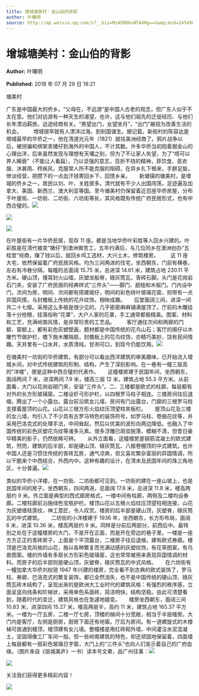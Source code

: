 ```yaml
---
title: 增城塘美村：金山伯的背影
author: 叶曙明
source: http://mp.weixin.qq.com/s?__biz=MzA5MDkxNTA4Ng==&amp;mid=2454907264&amp;idx=1&amp;sn=62101569fc787ea50b446d59854e6aec&amp;chksm=87a221e1b0d5a8f7a1dccc6deb515fa5b2fcd47b55c0953c557d6e9f2c647d51005c60b30b99#rd
---
```


# 增城塘美村：金山伯的背影

**Author:** 叶曙明

**Published:** 2018 年 07 月 29 日 18:21

塘美村

广东是中国最大的侨乡。“父母在，不远游”是中国人古老的观念，但广东人似乎不太在意。他们对远游有一种天生的渴望。也许，这与他们祖先的迁徙经历、与他们长年漂泊羁旅，远途经商有关。“男望出门，女望坐月”，“出门”被视为改善生活的机会。        增城很早就有人漂洋过海，到别国谋生。据记载，新街村的陈容达是增城最早的华侨之一，他在清道光元年（1821）就往美洲经商了。鸦片战争以后，被拐骗和绑架卖猪仔到海外的中国人，不计其数。许多华侨当初抱着掘金山的心理出洋，后来虽然发现与理想有天壤之别，但为了不让家人失望，为了“唔可以畀人睇衰”（不能让人看扁），乃以坚强的意志，百折不挠的精神，菲饮食、恶衣服、沐甚雨、栉疾风，克服常人所不能克服的阻碍，在异乡扎下根来，手胼足胝，惨淡经营，把攒下的一点血汗钱寄回乡下，回馈乡亲。      新塘镇的塘美村，是增城的侨乡之一，居民以刘、叶、关姓居多。清代就有不少人出国闯荡，足迹遍及加拿大、美国、新西兰、澳大利亚等国。至今塘美村仍保留着近百座华侨房屋，分布于叶屋街、一坊街、二坊街、六坊街等处，其风格既有传统广府民居形式，也有中西合璧的。![](https://mmbiz.qpic.cn/mmbiz_jpg/PJWG74pLsMZytCFYIUsrbl5SrJDSoZozaiahupejHnzw4rXsy5WEicIlZq47ibcNYmJNm5Dx5EqbPMIGMrkZEn40Q/640?wx_fmt=jpeg)

![](https://mmbiz.qpic.cn/mmbiz_jpg/PJWG74pLsMZytCFYIUsrbl5SrJDSoZoz0zX4K1MpSK45w9OPYEicfgcEvGPwt9HZZnY5RztWR3hns7DbUgOHUPA/640?wx_fmt=jpeg)

![](https://mmbiz.qpic.cn/mmbiz_jpg/PJWG74pLsMZytCFYIUsrbl5SrJDSoZozbvljy9ToTicIzQgOAa06YZG56re9XOa8L7f0ibO1E5B5ibgib75rvUSq8Q/640?wx_fmt=jpeg)

在叶屋街有一片华侨民居，现存 11 座。都是当地华侨叶彩胜等人回乡兴建的。叶彩胜是在清代被卖“猪仔”到澳洲做苦工，五年约满后，与几位同乡在澳洲创办“五桂堂”经商，赚了钱以后，就回乡鸠工选材，大兴土木，修筑楼房。        这 11 座大宅，依然保留着广府民居风格。均为三间两进的住宅，坐西朝东，门前有横巷，左右有冷巷分隔，每幢的总面阔 15.75 米，总进深 14.61 米，建筑占地 230.11 平方米。硬山顶，镬耳封火山墙，灰塑龙船脊，碌灰筒瓦，青砖石脚。头门是花岗岩石门夹，安装了广府民居的经典样式“三件头”——脚门、趟栊和木板门。门内设中门，次间为房，明间、次间都有搭建阁仔，明间的彩色转叶玻璃花窗，则带有一点异国风情，与封檐板上传统的花卉纹饰，相映成趣。      后堂面阔三间，进深一间共二十七檩。采用这么多檩是很少见的，几乎密密麻麻铺满屋顶了。厅前的木雕挂落十分抢眼，挂落俗称“花罩”，大户人家的花罩，手工通常都极精美。图案、材料和工艺，充满岭南风情，是非常珍贵的工艺品。        客厅通往次间和两廊的门额、窗额上，都有彩色灰塑壁画，题材都是中国传统的花鸟山石；客厅的阁仔以木雕竹节做护栏，檐下施木雕隔扇，封檐板上的花鸟纹饰，亦精巧美妙，饶有民间情趣。天井里有一口水井，水质清纯，甘冽可口，到现今仍能饮用。![](https://mmbiz.qpic.cn/mmbiz_jpg/PJWG74pLsMZytCFYIUsrbl5SrJDSoZozaKtRURl4ibp4A91Pq92WG0HzaltiaDXovFUXxTdkIlNGdH6DSNicmCEmg/640?wx_fmt=jpeg)

在塘美村一坊街的华侨建筑，有部分可以看出西洋建筑的审美趣味，已开始流入增城乡间，对中式传统建筑的形制、结构，产生了深刻影响。在一巷有一幢三层高的“洋楼”，便是这种中西合璧的代表作。      这幢楼房建于民国年间，坐西朝东，面阔两间 7 米，进深两间 7.9 米，楼高三层 12 米，建筑占地 55.3 平方米。从前面看，大门以花岗岩砌门夹，安装“三件头”。二、三楼都是欧式的柱廊，每层都有对外的长方形玻璃窗。二楼设虾弓形护栏，以四根罗马柱子相连。三楼房间往后退缩，腾出了一个小露台。露台前沿筑女儿墙，房间有门出露台，门廊的三根罗马柱支撑着屋顶的山花。山花以三根方形火焰纹压顶望柱夹板栏。      屋顶山花及三楼的女儿墙，均引入了不少具有古罗马特色的装饰符号，如罗马柱、卷曲花纹等，并采用巴洛克式的处理手法，中间耸起，然后以优美的波形向两边降低。也融入了中国传统的彩色灰塑花鸟纹等诸多元素。很多浮雕已斑驳脱落，模糊不清，但昔日豪华精美的影子，仍然依稀可辨。      从外立面看，这幢楼房是钢筋混凝土的欧式建筑，然而，建筑的后半部，却是硬山顶、碌灰筒瓦、八檩卷棚顶的中式建筑。也许中国人还是习惯住传统的青砖瓦房，通气凉爽，但又喜欢繁杂富丽的异国情调，所以干脆来个中西结合，外西内中。这种有趣的设计，在清末及民国年间的珠三角地区，十分普遍。![](https://mmbiz.qpic.cn/mmbiz_jpg/PJWG74pLsMZytCFYIUsrbl5SrJDSoZozSrdErTc7ZbQn2P5Hg19lERnNnZUAlUtZTxB4ECvkkU5OqKkZqCqDKg/640?wx_fmt=jpeg)

类似的华侨小洋楼，在一坊街、二坊街都可见到。一坊街的建在一座山坡上，也是民国年间的房子。坐西朝东，四间两进，总面阔 17.8 米，总进深 11.8 米，楼高两层约 9 米。外立面是典型的西式廊房格式，一楼中间有柱廊，两侧及二楼均设券廊。二楼柱廊前沿施绿色宝瓶护栏。楼顶山花以五根火焰纹压顶望柱相连接，山花为灰塑缠枝莲纹，神工意匠，令人叹赏。楼房的后半部是硬山顶，灰塑脊，碌灰筒瓦的中式建筑。      二坊街的小洋楼建于 1936 年，坐西朝东，长方形布局，面阔 6 米，进深 10.36 米，楼高两层约 9 米。同样是分前后两部分，前西后中。最特别之处在于这幢楼房的大门，不是开在正面，而是开在旁边的巷子里。一楼是一座方方正正的青砖房子，上面是个平顶露台，二楼房子往后退缩，建有欧式券廊。楼顶是巴洛克风格的山花，施以各种繁复而充满动感的灰塑纹饰，有花草图案，有鸟兽图案。楼的外墙有多扇长方形彩色玻璃窗，这也常常被用来表现异国情调的材料。而房子的后半部则是硬山顶，灰塑脊，碌灰筒瓦的中式风格。      在六坊街有一幢加拿大华侨刘权锐 1947 年兴建的楼房，完全看不到古典的欧式装饰了，罗马柱、券廊、巴洛克式的繁复装饰，都已全然消失，也不是中国传统的硬山顶、碌灰筒瓦砖木结构了，呈现出来的是欧洲大工业时代的建筑风格：有强烈的秩序感，立面呈竖向线条和阶梯状，采用单色系面砖，简洁明快，结构坚稳。由此可清楚看到，随着时代的变迁，建筑风格也在急遽地嬗变。      楼房坐西朝东，面阔三间 10.83 米，进深四间 15.27 米，楼高两层半，高约 11 米，建筑占地 165.37 平方米。一楼为一厅五房，二楼一厅七房，顶楼的梯间十分宽敞，相当于半层楼房。大门内是客厅，左侧是厨房，厨房下面还有地窖。厅后为房间。有一道螺旋式的木楼梯可直通到楼顶，楼顶建有女儿墙。整幢楼是用红砖砌外墙，中间灌注水泥混凝土，坚固得像工厂车间一般。但一些岭南建筑的特色，却还顽固地保留着，四面墙上每层都有一扇彩色玻璃日字窗，大门上的“三件头”也向人们宣示着自己的广府血缘。（图片来自《层城美庐》一书）读本号文章，品广州往事：![](https://mmbiz.qpic.cn/mmbiz_jpg/PJWG74pLsMZytCFYIUsrbl5SrJDSoZozA0WQ5M9fcjnbT8oFnWx5wIcjbeFv9918f8SDKIia2pz1ias0jfKESnUg/640?wx_fmt=jpeg)

![](https://mmbiz.qpic.cn/mmbiz_png/Ljib4So7yuWj1yRqcnbJdU8ZH6v9cohaHIia1ibJASlMl68iboXsvysrUaFaZwsB1lwhahc7FzeJoicNYgheCenlQsw/640?wx_fmt=png)

关注我们获得更多精彩内容！

![](https://mmbiz.qpic.cn/mmbiz_jpg/PJWG74pLsMZytCFYIUsrbl5SrJDSoZozS1fjib5FPFwJszhlLTs6sEgOIjEj8kKHvAFk57uPFGBQJfkkuJhEgtA/640?wx_fmt=jpeg)
